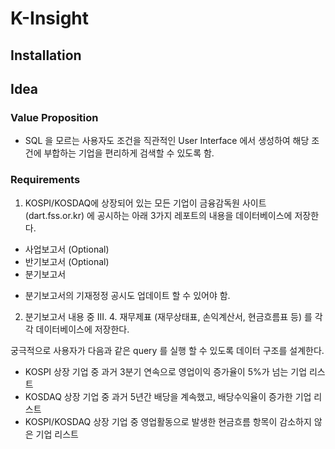 # K-Insight

## Installation

## Idea

### Value Proposition
 - SQL 을 모르는 사용자도 조건을 직관적인 User Interface 에서 생성하여 해당 조건에 부합하는 기업을 편리하게 검색할 수 있도록 함.

### Requirements
1. KOSPI/KOSDAQ에 상장되어 있는 모든 기업이 금융감독원 사이트 (dart.fss.or.kr) 에 공시하는 아래 3가지 레포트의 내용을 데이터베이스에 저장한다.
 - 사업보고서 (Optional)
 - 반기보고서 (Optional)
 - 분기보고서
 * 분기보고서의 기재정정 공시도 업데이트 할 수 있어야 함.

2. 분기보고서 내용 중 III. 4. 재무제표 (재무상태표, 손익계산서, 현금흐름표 등) 를 각각 데이터베이스에 저장한다.

궁극적으로 사용자가 다음과 같은 query 를 실행 할 수 있도록 데이터 구조를 설계한다.
 - KOSPI 상장 기업 중 과거 3분기 연속으로 영업이익 증가율이 5%가 넘는 기업 리스트
 - KOSDAQ 상장 기업 중 과거 5년간 배당을 계속했고, 배당수익율이 증가한 기업 리스트
 - KOSPI/KOSDAQ 상장 기업 중 영업활동으로 발생한 현금흐름 항목이 감소하지 않은 기업 리스트






